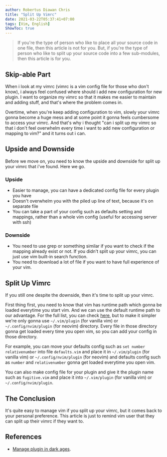 ```yaml
---
author: Robertus Diawan Chris
title: "Split Up Vimrc"
date: 2021-03-22T05:37:41+07:00
tags: [Vim, English]
ShowToc: true
---
```


> If you're the type of person who like to place all your source code in one file, then this article is not for you. But, if you're the type of person who like to split up your source code into a few sub-modules, then this article is for you.

## Skip-able Part

When i look at my vimrc (vimrc is a vim config file for those who don't know), i always feel confused where should i add new configuration for new plugin. I want to organize my vimrc so that it makes me easier to maintain and adding stuff, and that's where the problem comes in.

Overtime, when you're keep adding configuration to vim, slowly your vimrc gonna become a huge mess and at some point it gonna feels cumbersome to access your vimrc. And that's why i thought "can i split up my vimrc so that i don't feel overwhelm every time i want to add new configuration or mapping to vim?" and it turns out i can.

## Upside and Downside

Before we move on, you need to know the upside and downside for split up your vimrc that i've found. Here we go.

### Upside

- Easier to manage, you can have a dedicated config file for every plugin you have
- Doesn't overwhelm you with the piled up line of text, because it's on separate file
- You can take a part of your config such as defaults setting and mappings, rather than a whole vim config (useful for accessing server with ssh)

### Downside

- You need to use grep or something similar if you want to check if the mapping already exist or not. If you didn't split up your vimrc, you can just use vim built-in search function.
- You need to download a lot of file if you want to have full experience of your vim.

## Split Up Vimrc

If you still one despite the downside, then it's time to split up your vimrc.

First thing first, you need to know that vim has runtime path which gonna be loaded everytime you start vim. And we can use the default runtime path to our advantage. For the full list, you can check [here](https://learnvimscriptthehardway.stevelosh.com/chapters/42.html), but to make it simpler we're only gonna use `~/.vim/plugin` (for vanilla vim) or `~/.config/nvim/plugin` (for neovim) directory. Every file in those directory gonna get loaded every time you open vim, so you can add your config in those directory.

For example, you can move your defaults config such as `set number relativenumber` into file `defaults.vim` and place it in `~/.vim/plugin` (for vanilla vim) or `~/.config/nvim/plugin` (for neovim) and defaults config such as `number` and `relativenumber` gonna get loaded everytime you open vim.

You can also make config file for your plugin and give it the plugin name such as `fugitive.vim` and place it into `~/.vim/plugin` (for vanilla vim) or `~/.config/nvim/plugin`.

## The Conclusion

It's quite easy to manage vim if you split up your vimrc, but it comes back to your personal preference. This article is just to remind vim user that they can split up their vimrc if they want to.

## References

- [Manage plugin in dark ages](https://learnvimscriptthehardway.stevelosh.com/chapters/42.html).
